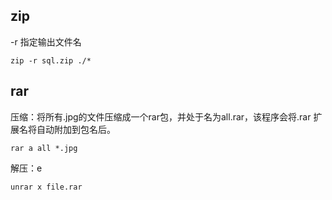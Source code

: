 ## zip

-r 指定输出文件名

```
zip -r sql.zip ./*
```

## rar

压缩：将所有.jpg的文件压缩成一个rar包，并处于名为all.rar，该程序会将.rar 扩展名将自动附加到包名后。

```
rar a all *.jpg
```

解压：e

```
unrar x file.rar
```

